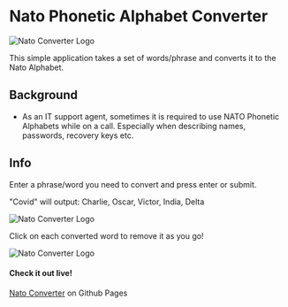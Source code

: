 # Nato Phonetic Alphabet Converter

![Nato Converter Logo](static/logo1.jpg)

This simple application takes a set of words/phrase and converts it to the Nato Alphabet.

## Background 
- As an IT support agent, sometimes it is required to use NATO Phonetic Alphabets while on a call. Especially when describing names, passwords, recovery keys etc.

 
## Info

Enter a phrase/word you need to convert and press enter or submit. 

"Covid" will output: Charlie, Oscar, Victor, India, Delta

![Nato Converter Logo](static/logo2.jpg)

Click on each converted word to remove it as you go!

![Nato Converter Logo](static/logo3.jpg)

#### Check it out live!
[Nato Converter](https://nyancodes.github.io/Nato-Converter/) on Github Pages


#
